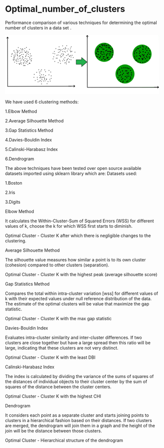 # Optimal_number_of_clusters

Performance comparison of various techniques for determining the optimal number of clusters in a data set .

![](images/cluster.jpg)

We have used 6 clustering methods:

1.Elbow Method

2.Average Silhouette Method

3.Gap Statistics Method

4.Davies-Bouldin Index

5.Calinski-Harabasz Index

6.Dendrogram

The above techniques have been tested over open source available datasets imported using sklearn library which are:
Datasets used:

1.Boston

2.Iris

3.Digits


Elbow Method

It calculates the Within-Cluster-Sum of Squared Errors (WSS) for different values of k, choose the k for which WSS first starts to diminish. 

Optimal Cluster - Cluster K after which there is negligible changes to the clustering.


Average Silhouette Method

The silhouette value measures how similar a point is to its own cluster (cohesion) compared to other clusters (separation). 

Optimal Cluster - Cluster K with the highest peak (average silhouette score)


Gap Statistics Method

Compares the total within intra-cluster variation [wss] for different values of k with their expected values under null reference distribution of the data.
The estimate of the optimal clusters will be value that maximize the gap statistic.

Optimal Cluster - Cluster K with the max gap statistic


Davies-Bouldin Index

Evaluates intra-cluster similarity and inter-cluster differences.
If two clusters are close together but have a large spread then this ratio will
be large, indicating that these clusters are not very distinct.

Optimal Cluster - Cluster K with the least DBI


Calinski-Harabasz Index

The index is calculated by dividing the variance of the sums of squares of the distances of individual objects to their cluster center by the sum of squares of the distance between the cluster centers.

Optimal Cluster - Cluster K with the highest CHI


Dendrogram

It considers each point as a separate cluster and starts joining points to clusters in a hierarchical fashion based on their distances.
If two clusters are merged, the dendrogram will join them in a graph and the height of the join will be the distance between those clusters.

Optimal Cluster - Hierarchical structure of the dendrogram


